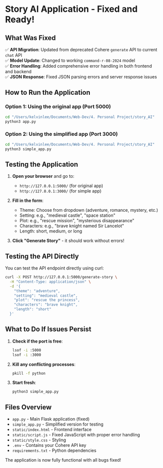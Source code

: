 # Story AI Application - Fixed and Ready!

## What Was Fixed

✅ **API Migration**: Updated from deprecated Cohere `generate` API to current `chat` API  
✅ **Model Update**: Changed to working `command-r-08-2024` model  
✅ **Error Handling**: Added comprehensive error handling in both frontend and backend  
✅ **JSON Response**: Fixed JSON parsing errors and server response issues  

## How to Run the Application

### Option 1: Using the original app (Port 5000)
```bash
cd "/Users/kelvinlee/Documents/Web-Dev/4. Personal Project/story_AI"
python3 app.py
```

### Option 2: Using the simplified app (Port 3000) 
```bash
cd "/Users/kelvinlee/Documents/Web-Dev/4. Personal Project/story_AI"
python3 simple_app.py
```

## Testing the Application

1. **Open your browser** and go to:
   - `http://127.0.0.1:5000/` (for original app)
   - `http://127.0.0.1:3000/` (for simple app)

2. **Fill in the form**:
   - Theme: Choose from dropdown (adventure, romance, mystery, etc.)
   - Setting: e.g., "medieval castle", "space station"
   - Plot: e.g., "rescue mission", "mysterious disappearance"
   - Characters: e.g., "brave knight named Sir Lancelot"
   - Length: short, medium, or long

3. **Click "Generate Story"** - it should work without errors!

## Testing the API Directly

You can test the API endpoint directly using curl:

```bash
curl -X POST http://127.0.0.1:5000/generate-story \
  -H "Content-Type: application/json" \
  -d '{
    "theme": "adventure",
    "setting": "medieval castle",
    "plot": "rescue the princess",
    "characters": "brave knight",
    "length": "short"
  }'
```

## What to Do If Issues Persist

1. **Check if the port is free**:
   ```bash
   lsof -i :5000
   lsof -i :3000
   ```

2. **Kill any conflicting processes**:
   ```bash
   pkill -f python
   ```

3. **Start fresh**:
   ```bash
   python3 simple_app.py
   ```

## Files Overview

- `app.py` - Main Flask application (fixed)
- `simple_app.py` - Simplified version for testing
- `static/index.html` - Frontend interface
- `static/script.js` - Fixed JavaScript with proper error handling
- `static/style.css` - Styling
- `.env` - Contains your Cohere API key
- `requirements.txt` - Python dependencies

The application is now fully functional with all bugs fixed!
